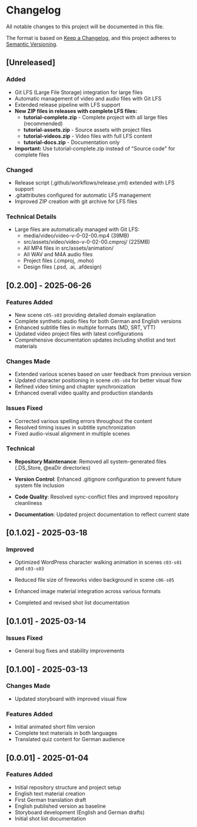 # Changelog

All notable changes to this project will be documented in this file.

The format is based on [Keep a Changelog](https://keepachangelog.com/en/1.1.0/),
and this project adheres to [Semantic Versioning](https://semver.org/spec/v2.0.0.html).

## [Unreleased]

### Added

- Git LFS (Large File Storage) integration for large files
- Automatic management of video and audio files with Git LFS
- Extended release pipeline with LFS support
- **New ZIP files in releases with complete LFS files:**
  - **tutorial-complete.zip** - Complete project with all large files (recommended)
  - **tutorial-assets.zip** - Source assets with project files
  - **tutorial-videos.zip** - Video files with full LFS content
  - **tutorial-docs.zip** - Documentation only
- **Important:** Use tutorial-complete.zip instead of "Source code" for complete files

### Changed

- Release script (.github/workflows/release.yml) extended with LFS support
- .gitattributes configured for automatic LFS management
- Improved ZIP creation with git archive for LFS files

### Technical Details

- Large files are automatically managed with Git LFS:
  - media/video/video-v-0-02-00.mp4 (39MB)
  - src/assets/video/video-v-0-02-00.cmproj/ (225MB)
  - All MP4 files in src/assets/animation/
  - All WAV and M4A audio files
  - Project files (.cmproj, .moho)
  - Design files (.psd, .ai, .afdesign)

## [0.2.00] - 2025-06-26

### Features Added

- New scene `c05-s03` providing detailed domain explanation
- Complete synthetic audio files for both German and English versions
- Enhanced subtitle files in multiple formats (MD, SRT, VTT)
- Updated video project files with latest configurations
- Comprehensive documentation updates including shotlist and text materials

### Changes Made

- Extended various scenes based on user feedback from previous version
- Updated character positioning in scene `c05-s04` for better visual flow
- Refined video timing and chapter synchronization
- Enhanced overall video quality and production standards

### Issues Fixed

- Corrected various spelling errors throughout the content
- Resolved timing issues in subtitle synchronization
- Fixed audio-visual alignment in multiple scenes

### Technical

- **Repository Maintenance**: Removed all system-generated files
  (.DS_Store, @eaDir directories)

- **Version Control**: Enhanced .gitignore configuration to prevent future
  system file inclusion

- **Code Quality**: Resolved sync-conflict files and improved repository
  cleanliness

- **Documentation**: Updated project documentation to reflect current state

## [0.1.02] - 2025-03-18

### Improved

- Optimized WordPress character walking animation in scenes `c03-s01` and
  `c03-s03`

- Reduced file size of fireworks video background in scene `c06-s05`
- Enhanced image material integration across various formats
- Completed and revised shot list documentation

## [0.1.01] - 2025-03-14

### Issues Fixed

- General bug fixes and stability improvements

## [0.1.00] - 2025-03-13

### Changes Made

- Updated storyboard with improved visual flow

### Features Added

- Initial animated short film version
- Complete text materials in both languages
- Translated quiz content for German audience

## [0.0.01] - 2025-01-04

### Features Added

- Initial repository structure and project setup
- English text material creation
- First German translation draft
- English published version as baseline
- Storyboard development (English and German drafts)
- Initial shot list documentation


